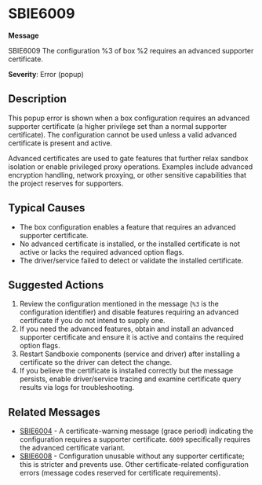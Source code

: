 # SBIE6009

**Message**

SBIE6009 The configuration %3 of box %2 requires an advanced supporter certificate.

**Severity**: Error (popup)

## Description

This popup error is shown when a box configuration requires an advanced supporter certificate (a higher privilege set than a normal supporter certificate). The configuration cannot be used unless a valid advanced certificate is present and active.

Advanced certificates are used to gate features that further relax sandbox isolation or enable privileged proxy operations. Examples include advanced encryption handling, network proxying, or other sensitive capabilities that the project reserves for supporters.

## Typical Causes

- The box configuration enables a feature that requires an advanced supporter certificate.
- No advanced certificate is installed, or the installed certificate is not active or lacks the required advanced option flags.
- The driver/service failed to detect or validate the installed certificate.

## Suggested Actions

1. Review the configuration mentioned in the message (`%3` is the configuration identifier) and disable features requiring an advanced certificate if you do not intend to supply one.
2. If you need the advanced features, obtain and install an advanced supporter certificate and ensure it is active and contains the required option flags.
3. Restart Sandboxie components (service and driver) after installing a certificate so the driver can detect the change.
4. If you believe the certificate is installed correctly but the message persists, enable driver/service tracing and examine certificate query results via logs for troubleshooting.

## Related Messages

- [SBIE6004](SBIE6004.md) - A certificate-warning message (grace period) indicating the configuration requires a supporter certificate. `6009` specifically requires the advanced certificate variant.
- [SBIE6008](SBIE6008.md) - Configuration unusable without any supporter certificate; this is stricter and prevents use. Other certificate-related configuration errors (message codes reserved for certificate requirements).
